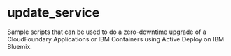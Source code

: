 # update_service

Sample scripts that can be used to do a zero-downtime upgrade of a
CloudFoundary Applications or IBM Containers using Active Deploy on IBM Bluemix. 
